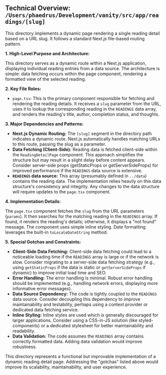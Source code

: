 ## Technical Overview: `/Users/phaedrus/Development/vanity/src/app/readings/[slug]`

This directory implements a dynamic page rendering a single reading detail based on a URL slug.  It follows a standard Next.js file-based routing pattern.

**1. High-Level Purpose and Architecture:**

This directory serves as a dynamic route within a Next.js application, displaying individual reading entries from a data source.  The architecture is simple: data fetching occurs within the page component, rendering a formatted view of the selected reading.

**2. Key File Roles:**

* `page.tsx`: This is the primary component responsible for fetching and rendering the reading details.  It receives a `slug` parameter from the URL, uses it to lookup the corresponding reading in the `READINGS` data array, and renders the reading's title, author, completion status, and thoughts.

**3. Major Dependencies and Patterns:**

* **Next.js Dynamic Routing:**  The `[slug]` segment in the directory path indicates a dynamic route.  Next.js automatically handles matching URLs to this route, passing the slug as a parameter.
* **Data Fetching (Client-Side):** Reading data is fetched client-side within the `ReadingDetailPage` component. This approach simplifies the structure but may result in a slight delay before content appears. Consider server-side props (getStaticProps or getServerSideProps) for improved performance if the `READINGS` data source is extensive.
* **`READINGS` data source:**  This array (presumably defined in `../data`) contains the reading data. The implementation relies heavily on this data structure's consistency and integrity.  Any changes to the data structure will require updates to the `page.tsx` component.

**4. Implementation Details:**

The `page.tsx` component fetches the `slug` from the URL parameters (`params`). It then searches for the matching reading in the `READINGS` array. If found, it renders the reading's details; otherwise, it displays a "not found" message. The component uses simple inline styling.  Date formatting leverages the built-in `toLocaleDateString` method.

**5. Special Gotchas and Constraints:**

* **Client-Side Data Fetching:** Client-side data fetching could lead to a noticeable loading time if the `READINGS` array is large or if the network is slow.  Consider migrating to a server-side data fetching strategy (e.g., using `getStaticProps` if the data is static or `getServerSideProps` if dynamic) to improve initial load time and SEO.
* **Error Handling:** The error handling is minimal.  Robust error handling should be implemented (e.g., handling network errors, displaying more informative error messages).
* **Data Source Dependency:** The code is tightly coupled to the `READINGS` data source.  Consider decoupling this dependency to improve maintainability and testability, perhaps using a context provider or dedicated data fetching service.
* **Inline Styling:**  Inline styles are used which is generally discouraged for larger applications.  Consider using a CSS-in-JS solution (like styled-components) or a dedicated stylesheet for better maintainability and readability.
* **Data Validation:** The code assumes the `READINGS` array contains correctly formatted data.  Adding data validation would improve robustness.


This directory represents a functional but improvable implementation of a dynamic reading detail page.  Addressing the "gotchas" listed above would improve its scalability, maintainability, and user experience.
